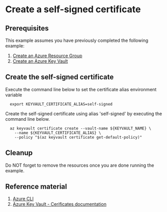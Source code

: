 
# Create a self-signed certificate

## Prerequisites

This example assumes you have previously completed the following example:

1. [Create an Azure Resource Group](../../../general/group/create/)
1. [Create an Azure Key Vault](../create/)

## Create the self-signed certificate

Execute the command line below to set the certificate alias environment variable

```shell
  export KEYVAULT_CERTIFICATE_ALIAS=self-signed
```

Create the self-signed certificate using alias 'self-signed' by executing the
command line below.

```
  az keyvault certificate create --vault-name ${KEYVAULT_NAME} \
    --name ${KEYVAULT_CERTIFICATE_ALIAS} \
    --policy "$(az keyvault certificate get-default-policy)"
```

## Cleanup

Do NOT forget to remove the resources once you are done running the example.

## Reference material

1. [Azure CLI](https://docs.microsoft.com/cli/azure/keyvault/certificate)
1. [Azure Key Vault - Cerificates documentation](https://docs.microsoft.com/azure/key-vault/certificates/)
